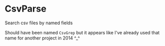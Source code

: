 # CsvParse
Search csv files by named fields

Should have been named `CsvGrep` but it appears like I've already used that name for another project in 2014 ^_^
